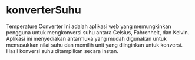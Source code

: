 # konverterSuhu
Temperature Converter  Ini adalah aplikasi web yang memungkinkan pengguna untuk mengkonversi suhu antara Celsius, Fahrenheit, dan Kelvin. Aplikasi ini menyediakan antarmuka yang mudah digunakan untuk memasukkan nilai suhu dan memilih unit yang diinginkan untuk konversi. Hasil konversi suhu ditampilkan secara instan.
